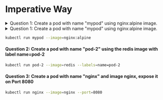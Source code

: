 # Imperative Way
<details>
  <summary>Question 1: Create a pod with name "mypod" using nginx:alpine image.</summary>
  
  ### Heading
  1. Foo
  2. Bar
     * Baz
     * Qux

  ```sh
  kubectl run mypod --image=nginx:alpine
  ```
</details>
<details>
	<summary>
		Question 1: Create a pod with name "mypod" using nginx:alpine image.
	</summary>
	### Answer 
	```sh
	kubectl run mypod --image=nginx:alpine
	```
</details>

```sh
kubectl run mypod --image=nginx:alpine
```

#### Question 2: Create a pod with name "pod-2" using the redis image with label name=pod-2

```sh
kubectl run pod-2 --image=redis --labels=name=pod-2
```

#### Question 3: Create a pod with name "nginx" and image nginx, expose it on Port 8080

```sh
kubectl run nginx --image=nginx --port=8080
```
